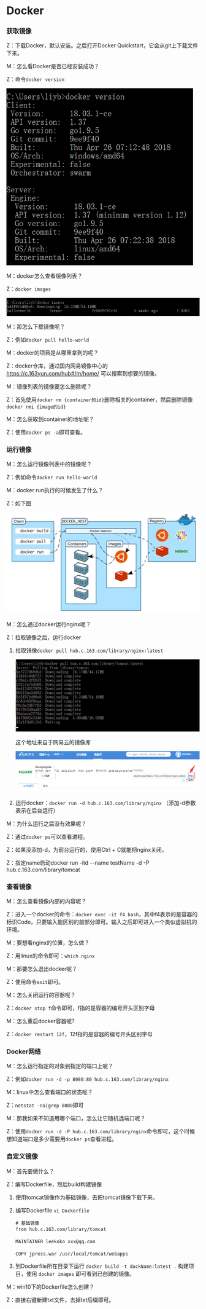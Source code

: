 # Docker   

### 获取镜像

Z：下载Docker，默认安装。之后打开Docker Quickstart，它会从git上下载文件下来。   

M：怎么看Docker是否已经安装成功？

Z：命令``docker version``    

![](../imgs/do04.png)

M：docker怎么查看镜像列表？

Z：``docker images``   

![](../imgs/do05.png)  

M：那怎么下载镜像呢？

Z：例如``docker pull hello-world``   

M：docker的项目是从哪里拿到的呢？

Z：docker仓库，通过国内网易镜像中心的 https://c.163yun.com/hub#/m/home/ 可以搜索到想要的镜像。     

M：镜像列表的镜像要怎么删除呢？

Z：首先使用``docker rm {container的id}``删除相关的container，然后删除镜像``docker rmi {image的id}``   

M：怎么获取到container的地址呢？

Z：使用``docker ps -a``即可查看。

### 运行镜像  

M：怎么运行镜像列表中的镜像呢？

Z：例如命令``docker run hello-world``   

M：docker run执行的时候发生了什么？

Z：如下图

![](../imgs/do01.png)  

M：怎么通过docker运行nginx呢？

Z：拉取镜像之后，运行docker

1. 拉取镜像``docker pull hub.c.163.com/library/nginx:latest``     

   ![](../imgs/do03.png)  

   这个地址来自于网易云的镜像库   

   ![](../imgs/do02.png)

2. 运行docker：``docker run -d hub.c.163.com/library/nginx``   （添加-d参数表示在后台运行）  

M：为什么运行之后没有效果呢？

Z：通过``docker ps``可以查看进程。

Z：如果没添加-d，为前台运行的，使用Ctrl + C就能把nginx关闭。

Z：指定name启动docker run -itd --name testName -d -P hub.c.163.com/library/tomcat

### 查看镜像  

M：怎么查看镜像内部的内容呢？

Z：进入一个docker的命令：``docker exec -it f4 bash``，其中f4表示的是容器的标识Code，只要输入能区别的前部分即可。输入之后即可进入一个类似虚拟机的环境。   

M：要想看nginx的位置，怎么做？

Z：用linux的命令即可：``which nginx``   

M：那要怎么退出docker呢？

Z：使用命令``exit``即可。   

M：怎么关闭运行的容器呢？   

Z：``docker stop f``命令即可，f指的是容器的编号开头区别字母       

M：怎么重启docker容器呢?

Z：``docker restart 12f``，12f指的是容器的编号开头区别字母   

### Docker网络    

M：怎么运行指定的对象到指定的端口上呢？

Z：例如``docker run -d -p 8080:80 hub.c.163.com/library/nginx``   

M：linux中怎么查看端口的状态呢？

Z：``netstat -na|grep 8080``即可   

M：那我如果不知道用哪个端口，怎么让它随机选端口呢？

Z：使用``docker run -d -P hub.c.163.com/library/nginx``命令即可，这个时候想知道端口是多少需要用``docker ps``查看进程。   

### 自定义镜像   

M：首先要做什么？

Z：编写Dockerfile，然后build构建镜像   

1. 使用tomcat镜像作为基础镜像，去把tomcat镜像下载下来。

2. 编写Dockerfile  ``vi Dockerfile``  

   ```properties
   # 基础镜像
   from hub.c.163.com/library/tomcat
   
   MAINTAINER leekoko xxx@qq.com
   
   COPY jpress.war /usr/local/tomcat/webapps
   ```

3. 到Dockerfile所在目录下运行 ``docker build -t dockName:latest .``  构建项目，使用 ``docker images`` 即可看到已创建的镜像。

M：win10下的Dockerfile怎么创建？

Z：直接右键新建txt文件，去掉txt后缀即可。
